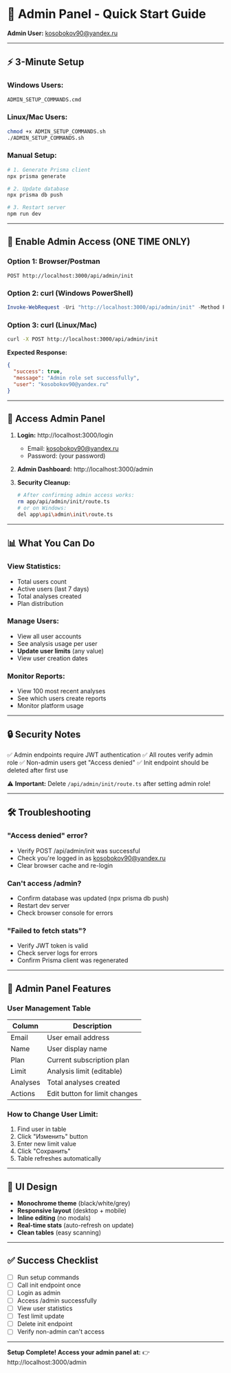 # 🚀 Admin Panel - Quick Start Guide

**Admin User:** kosobokov90@yandex.ru

---

## ⚡ 3-Minute Setup

### Windows Users:
```cmd
ADMIN_SETUP_COMMANDS.cmd
```

### Linux/Mac Users:
```bash
chmod +x ADMIN_SETUP_COMMANDS.sh
./ADMIN_SETUP_COMMANDS.sh
```

### Manual Setup:
```bash
# 1. Generate Prisma client
npx prisma generate

# 2. Update database
npx prisma db push

# 3. Restart server
npm run dev
```

---

## 🔑 Enable Admin Access (ONE TIME ONLY)

### Option 1: Browser/Postman
```
POST http://localhost:3000/api/admin/init
```

### Option 2: curl (Windows PowerShell)
```powershell
Invoke-WebRequest -Uri "http://localhost:3000/api/admin/init" -Method POST
```

### Option 3: curl (Linux/Mac)
```bash
curl -X POST http://localhost:3000/api/admin/init
```

**Expected Response:**
```json
{
  "success": true,
  "message": "Admin role set successfully",
  "user": "kosobokov90@yandex.ru"
}
```

---

## 🎯 Access Admin Panel

1. **Login:** http://localhost:3000/login
   - Email: kosobokov90@yandex.ru
   - Password: (your password)

2. **Admin Dashboard:** http://localhost:3000/admin

3. **Security Cleanup:**
   ```bash
   # After confirming admin access works:
   rm app/api/admin/init/route.ts
   # or on Windows:
   del app\api\admin\init\route.ts
   ```

---

## 📊 What You Can Do

### View Statistics:
- Total users count
- Active users (last 7 days)
- Total analyses created
- Plan distribution

### Manage Users:
- View all user accounts
- See analysis usage per user
- **Update user limits** (any value)
- View user creation dates

### Monitor Reports:
- View 100 most recent analyses
- See which users create reports
- Monitor platform usage

---

## 🔒 Security Notes

✅ Admin endpoints require JWT authentication
✅ All routes verify admin role
✅ Non-admin users get "Access denied"
✅ Init endpoint should be deleted after first use

⚠️ **Important:** Delete `/api/admin/init/route.ts` after setting admin role!

---

## 🛠️ Troubleshooting

### "Access denied" error?
- Verify POST /api/admin/init was successful
- Check you're logged in as kosobokov90@yandex.ru
- Clear browser cache and re-login

### Can't access /admin?
- Confirm database was updated (npx prisma db push)
- Restart dev server
- Check browser console for errors

### "Failed to fetch stats"?
- Verify JWT token is valid
- Check server logs for errors
- Confirm Prisma client was regenerated

---

## 📱 Admin Panel Features

### User Management Table
| Column | Description |
|--------|-------------|
| Email | User email address |
| Name | User display name |
| Plan | Current subscription plan |
| Limit | Analysis limit (editable) |
| Analyses | Total analyses created |
| Actions | Edit button for limit changes |

### How to Change User Limit:
1. Find user in table
2. Click "Изменить" button
3. Enter new limit value
4. Click "Сохранить"
5. Table refreshes automatically

---

## 🎨 UI Design

- **Monochrome theme** (black/white/grey)
- **Responsive layout** (desktop + mobile)
- **Inline editing** (no modals)
- **Real-time stats** (auto-refresh on update)
- **Clean tables** (easy scanning)

---

## ✅ Success Checklist

- [ ] Run setup commands
- [ ] Call init endpoint once
- [ ] Login as admin
- [ ] Access /admin successfully
- [ ] View user statistics
- [ ] Test limit update
- [ ] Delete init endpoint
- [ ] Verify non-admin can't access

---

**Setup Complete! Access your admin panel at:**
👉 http://localhost:3000/admin
























